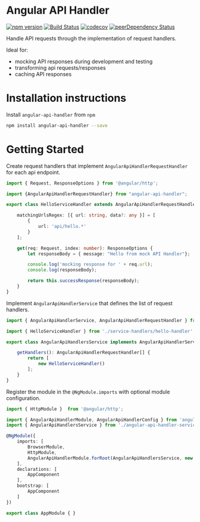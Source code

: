 # Angular API Handler

[![npm version](https://badge.fury.io/js/angular-api-handler.svg)](https://badge.fury.io/js/angular-api-handler)
[![Build Status](https://travis-ci.org/sdolier/angular-api-handler.svg?branch=master)](https://travis-ci.org/sdolier/angular-api-handler)
[![codecov](https://codecov.io/gh/sdolier/angular-api-handler/branch/master/graph/badge.svg)](https://codecov.io/gh/sdolier/angular-api-handler)
[![peerDependency Status](https://david-dm.org/sdolier/angular-api-handler/peer-status.svg)](https://david-dm.org/sdolier/angular-api-handler?type=peer)

Handle API requests through the implementation of request handlers.

Ideal for:
- mocking API responses during development and testing
- transforming api requests/responses
- caching API responses

# Installation instructions

Install `angular-api-handler` from `npm`
```bash
npm install angular-api-handler --save
```

# Getting Started

Create request handlers that implement `AngularApiHandlerRequestHandler` for each api endpoint.

```ts
import { Request, ResponseOptions } from '@angular/http';

import {AngularApiHandlerRequestHandler} from "angular-api-handler";

export class HelloServiceHandler extends AngularApiHandlerRequestHandler {

    matchingUrlsRegex: [{ url: string, data?: any }] = [
        {
            url: 'api/hello.*'
        }
    ];

    get(req: Request, index: number): ResponseOptions {
        let responseBody = { message: "Hello from mock API Handler"};

        console.log('mocking response for ' + req.url);
        console.log(responseBody);

        return this.successResponse(responseBody);
    }
}
```

Implement `AngularApiHandlerService` that defines the list of request handlers.

```ts
import { AngularApiHandlerService, AngularApiHandlerRequestHandler } from "angular-api-handler";

import { HelloServiceHandler } from './service-handlers/hello-handler';

export class AngularApiHandlersService implements AngularApiHandlerService {

    getHandlers(): AngularApiHandlerRequestHandler[] {
        return [
            new HelloServiceHandler()
        ];
    }
}
```

Register the module in the `@NgModule.imports` with optional module configuration.

```ts
import { HttpModule }  from '@angular/http';

import { AngularApiHandlerModule, AngularApiHandlerConfig } from 'angular-api-handler';
import { AngularApiHandlersService } from './angular-api-handler-service';

@NgModule({
    imports: [
        BrowserModule,
        HttpModule,
        AngularApiHandlerModule.forRoot(AngularApiHandlersService, new AngularApiHandlerConfig({ enabled: true }))
    ],
    declarations: [
        AppComponent
    ],
    bootstrap: [
        AppComponent
    ]
})

export class AppModule { }
```